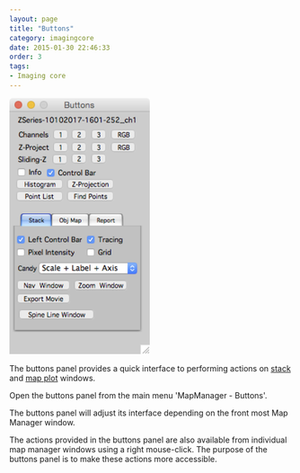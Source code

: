 ```yaml
---
layout: page
title: "Buttons"
category: imagingcore
date: 2015-01-30 22:46:33
order: 3
tags:
- Imaging core
---
```

<IMG class="img-float-right" SRC="images/mm3/buttons.png" WIDTH="250">

The buttons panel provides a quick interface to performing actions on [stack][1] and [map plot][2] windows.

Open the buttons panel from the main menu 'MapManager - Buttons'.

The buttons panel will adjust its interface depending on the front most Map Manager window.

The actions provided in the buttons panel are also available from individual map manager windows using a right mouse-click. The purpose of the buttons panel is to make these actions more accessible.

<div class="print-page-break"></div>
	    
[1]: stack
[2]: map-plot
